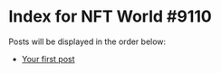 # Index for NFT World #9110
Posts will be displayed in the order below:

- [Your first post](./001-first.md)

